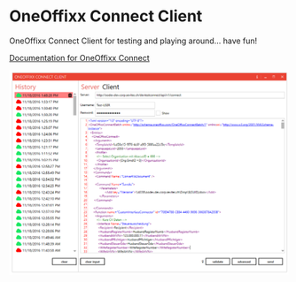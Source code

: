 # OneOffixx Connect Client
OneOffixx Connect Client for testing and playing around... have fun!

[Documentation for OneOffixx Connect](http://docs.oneoffixx.com)

![Screenshot](https://github.com/Sevitec/oneoffixx-connectclient/blob/master/Stuff/screenshot.png?raw=true)
